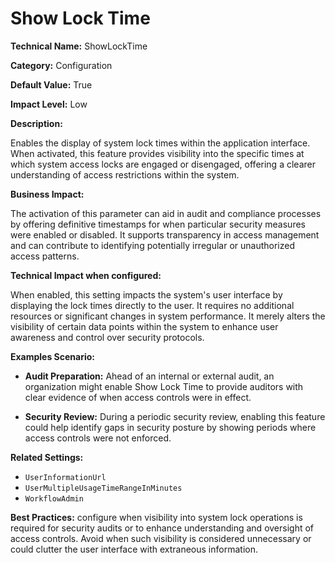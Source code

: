 # Show Lock Time

**Technical Name:** ShowLockTime

**Category:** Configuration

**Default Value:** True

**Impact Level:** Low

**Description:** 

Enables the display of system lock times within the application interface. When activated, this feature provides visibility into the specific times at which system access locks are engaged or disengaged, offering a clearer understanding of access restrictions within the system.

**Business Impact:**

The activation of this parameter can aid in audit and compliance processes by offering definitive timestamps for when particular security measures were enabled or disabled. It supports transparency in access management and can contribute to identifying potentially irregular or unauthorized access patterns.

**Technical Impact when configured:**

When enabled, this setting impacts the system's user interface by displaying the lock times directly to the user. It requires no additional resources or significant changes in system performance. It merely alters the visibility of certain data points within the system to enhance user awareness and control over security protocols.

**Examples Scenario:**

- **Audit Preparation:** Ahead of an internal or external audit, an organization might enable Show Lock Time to provide auditors with clear evidence of when access controls were in effect.
  
- **Security Review:** During a periodic security review, enabling this feature could help identify gaps in security posture by showing periods where access controls were not enforced.

**Related Settings:** 

- `UserInformationUrl`
- `UserMultipleUsageTimeRangeInMinutes`
- `WorkflowAdmin`

**Best Practices:** configure when visibility into system lock operations is required for security audits or to enhance understanding and oversight of access controls. Avoid when such visibility is considered unnecessary or could clutter the user interface with extraneous information.